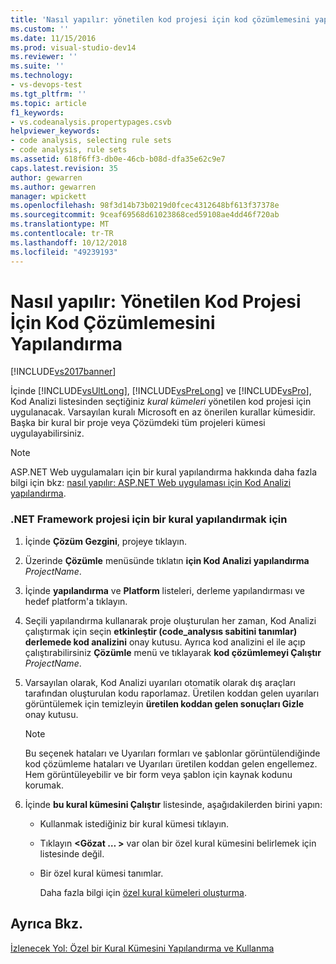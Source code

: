 ```yaml
---
title: 'Nasıl yapılır: yönetilen kod projesi için kod çözümlemesini yapılandırma | Microsoft Docs'
ms.custom: ''
ms.date: 11/15/2016
ms.prod: visual-studio-dev14
ms.reviewer: ''
ms.suite: ''
ms.technology:
- vs-devops-test
ms.tgt_pltfrm: ''
ms.topic: article
f1_keywords:
- vs.codeanalysis.propertypages.csvb
helpviewer_keywords:
- code analysis, selecting rule sets
- code analysis, rule sets
ms.assetid: 618f6ff3-db0e-46cb-b08d-dfa35e62c9e7
caps.latest.revision: 35
author: gewarren
ms.author: gewarren
manager: wpickett
ms.openlocfilehash: 98f3d14b73b0219d0fcec4312648bf613f37378e
ms.sourcegitcommit: 9ceaf69568d61023868ced59108ae4dd46f720ab
ms.translationtype: MT
ms.contentlocale: tr-TR
ms.lasthandoff: 10/12/2018
ms.locfileid: "49239193"
---
```

# <a name="how-to-configure-code-analysis-for-a-managed-code-project"></a>Nasıl yapılır: Yönetilen Kod Projesi İçin Kod Çözümlemesini Yapılandırma
[!INCLUDE[vs2017banner](../includes/vs2017banner.md)]

İçinde [!INCLUDE[vsUltLong](../includes/vsultlong-md.md)], [!INCLUDE[vsPreLong](../includes/vsprelong-md.md)] ve [!INCLUDE[vsPro](../includes/vspro-md.md)], Kod Analizi listesinden seçtiğiniz *kural kümeleri* yönetilen kod projesi için uygulanacak. Varsayılan kuralı Microsoft en az önerilen kurallar kümesidir. Başka bir kural bir proje veya Çözümdeki tüm projeleri kümesi uygulayabilirsiniz.  
  
> [!NOTE]
>  ASP.NET Web uygulamaları için bir kural yapılandırma hakkında daha fazla bilgi için bkz: [nasıl yapılır: ASP.NET Web uygulaması için Kod Analizi yapılandırma](../code-quality/how-to-configure-code-analysis-for-an-aspnet-web-application.md).  
  
### <a name="to-configure-a-rule-set-for-a-net-framework-project"></a>.NET Framework projesi için bir kural yapılandırmak için  
  
1.  İçinde **Çözüm Gezgini**, projeye tıklayın.  
  
2.  Üzerinde **Çözümle** menüsünde tıklatın **için Kod Analizi yapılandırma** *ProjectName*.  
  
3.  İçinde **yapılandırma** ve **Platform** listeleri, derleme yapılandırması ve hedef platform'a tıklayın.  
  
4.  Seçili yapılandırma kullanarak proje oluşturulan her zaman, Kod Analizi çalıştırmak için seçin **etkinleştir (code_analysıs sabitini tanımlar) derlemede kod analizini** onay kutusu. Ayrıca kod analizini el ile açıp çalıştırabilirsiniz **Çözümle** menü ve tıklayarak **kod çözümlemeyi Çalıştır** *ProjectName*.  
  
5.  Varsayılan olarak, Kod Analizi uyarıları otomatik olarak dış araçları tarafından oluşturulan kodu raporlamaz. Üretilen koddan gelen uyarıları görüntülemek için temizleyin **üretilen koddan gelen sonuçları Gizle** onay kutusu.  
  
    > [!NOTE]
    >  Bu seçenek hataları ve Uyarıları formları ve şablonlar görüntülendiğinde kod çözümleme hataları ve Uyarıları üretilen koddan gelen engellemez. Hem görüntüleyebilir ve bir form veya şablon için kaynak kodunu korumak.  
  
6.  İçinde **bu kural kümesini Çalıştır** listesinde, aşağıdakilerden birini yapın:  
  
    -   Kullanmak istediğiniz bir kural kümesi tıklayın.  
  
    -   Tıklayın  **\<Gözat … >** var olan bir özel kural kümesini belirlemek için listesinde değil.  
  
    -   Bir özel kural kümesi tanımlar.  
  
         Daha fazla bilgi için [özel kural kümeleri oluşturma](../code-quality/creating-custom-code-analysis-rule-sets.md).  
  
## <a name="see-also"></a>Ayrıca Bkz.  
 [İzlenecek Yol: Özel bir Kural Kümesini Yapılandırma ve Kullanma](../code-quality/walkthrough-configuring-and-using-a-custom-rule-set.md)



